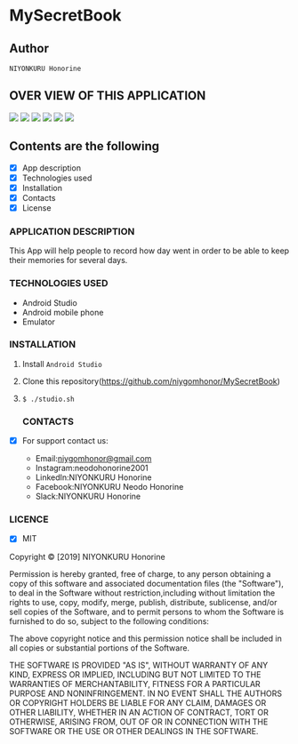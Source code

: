 
# MySecretBook

## Author 

`NIYONKURU Honorine`

## OVER VIEW OF THIS APPLICATION
<img src="photoes/loginInterface.png">
<img src="photoes/signupFace.png">
<img src="photoes/welcomepage.png">
<img src="photoes/secondface.png">
<img src="photoes/thirdface.png">
<img src="photoes/forthface.png">


## Contents are the following
  - [x] App description
  - [x]  Technologies used
  - [x]  Installation
  - [x]  Contacts
  - [x]  License
  
  ### APPLICATION DESCRIPTION
  
This App will help people to record how day went in order to be
 able to keep their memories for several days.
  
 ### TECHNOLOGIES USED
 

 + Android Studio
 + Android mobile phone
 + Emulator

  
  ### INSTALLATION
 
 1. Install  `Android Studio`
 2. Clone this repository(https://github.com/niygomhonor/MySecretBook)
 3. `$ ./studio.sh`

    ### CONTACTS
  
  
- [X]  For support contact us:

     +  Email:niygomhonor@gmail.com
     +  Instagram:neodohonorine2001
     +  LinkedIn:NIYONKURU Honorine
     +  Facebook:NIYONKURU Neodo Honorine
     +  Slack:NIYONKURU Honorine

### LICENCE
- [x] MIT

Copyright &copy; [2019] NIYONKURU Honorine

Permission is hereby granted, free of charge, to any person obtaining a copy of this software and associated documentation files (the "Software"),
 to deal in the Software without restriction,including without limitation the rights to use, 
 copy, modify, merge, publish, distribute, sublicense, and/or sell copies of the Software, and to permit persons to whom the Software is furnished to do so,
  subject to the following conditions:

The above copyright notice and this permission notice shall be included in all copies or substantial portions of the Software.

THE SOFTWARE IS PROVIDED "AS IS", WITHOUT WARRANTY OF ANY KIND, EXPRESS OR IMPLIED, INCLUDING BUT NOT LIMITED TO THE WARRANTIES OF MERCHANTABILITY, 
FITNESS FOR A PARTICULAR PURPOSE AND NONINFRINGEMENT. IN NO EVENT SHALL THE AUTHORS OR COPYRIGHT HOLDERS BE LIABLE FOR ANY CLAIM, DAMAGES OR OTHER LIABILITY,
 WHETHER IN AN ACTION OF CONTRACT, TORT OR OTHERWISE, ARISING FROM, OUT OF OR IN CONNECTION WITH THE SOFTWARE OR THE USE OR OTHER DEALINGS IN THE SOFTWARE.
